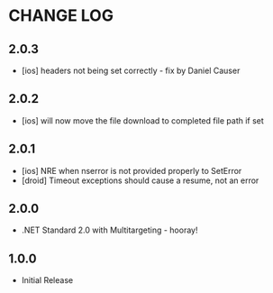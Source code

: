 # CHANGE LOG

## 2.0.3
* [ios] headers not being set correctly - fix by Daniel Causer

## 2.0.2
* [ios] will now move the file download to completed file path if set

## 2.0.1
* [ios] NRE when nserror is not provided properly to SetError
* [droid] Timeout exceptions should cause a resume, not an error

## 2.0.0
* .NET Standard 2.0 with Multitargeting - hooray!

## 1.0.0
* Initial Release
